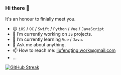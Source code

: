 ### Hi there 👋

It's an honour to finially meet you.

- 😄 `iOS` / `OC` / `Swift` / `Python` / `Vue` / `JavaScript`
- 🔭 I’m currently working on `JS` projects.
- 🌱 I’m currently learning `Vue` / `Java`.
- 💬 Ask me about anything.
- 📫 How to reach me: liufengting.work@gmail.com
- ...

[![GitHub Streak](https://streak-stats.demolab.com/?user=liufengting&theme=transparent)](https://git.io/streak-stats)
